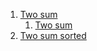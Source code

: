 1. [Two sum](./hashing/two_sum.py)    
    1. [Two sum](./v1/two_sum.py)    
1. [Two sum sorted](./v1/two_sum_sorted.py)
